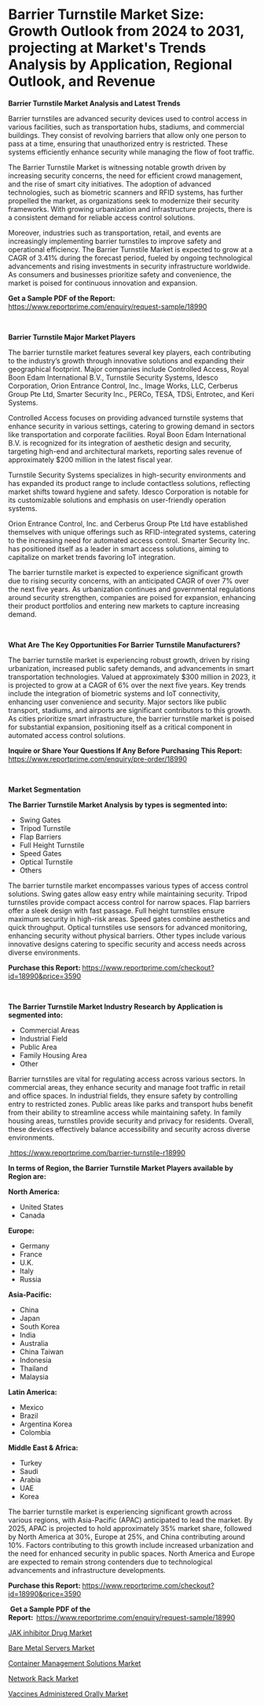 <p><h1>Barrier Turnstile Market Size: Growth Outlook from 2024 to 2031, projecting at Market's Trends Analysis by Application, Regional Outlook, and Revenue</h1></p><p><strong>Barrier Turnstile Market Analysis and Latest Trends</strong></p>
<p><p>Barrier turnstiles are advanced security devices used to control access in various facilities, such as transportation hubs, stadiums, and commercial buildings. They consist of revolving barriers that allow only one person to pass at a time, ensuring that unauthorized entry is restricted. These systems efficiently enhance security while managing the flow of foot traffic.</p><p>The Barrier Turnstile Market is witnessing notable growth driven by increasing security concerns, the need for efficient crowd management, and the rise of smart city initiatives. The adoption of advanced technologies, such as biometric scanners and RFID systems, has further propelled the market, as organizations seek to modernize their security frameworks. With growing urbanization and infrastructure projects, there is a consistent demand for reliable access control solutions.</p><p>Moreover, industries such as transportation, retail, and events are increasingly implementing barrier turnstiles to improve safety and operational efficiency. The Barrier Turnstile Market is expected to grow at a CAGR of 3.41% during the forecast period, fueled by ongoing technological advancements and rising investments in security infrastructure worldwide. As consumers and businesses prioritize safety and convenience, the market is poised for continuous innovation and expansion.</p></p>
<p><strong>Get a Sample PDF of the Report:&nbsp;</strong> <a href="https://www.reportprime.com/enquiry/request-sample/18990?utm_campaign=62&utm_medium=2&utm_source=Github&utm_content=ia&utm_term=22112024&utm_id=barrier-turnstile">https://www.reportprime.com/enquiry/request-sample/18990</a></p>
<p>&nbsp;</p>
<p><strong>Barrier Turnstile Major Market Players</strong></p>
<p><p>The barrier turnstile market features several key players, each contributing to the industry’s growth through innovative solutions and expanding their geographical footprint. Major companies include Controlled Access, Royal Boon Edam International B.V., Turnstile Security Systems, Idesco Corporation, Orion Entrance Control, Inc., Image Works, LLC, Cerberus Group Pte Ltd, Smarter Security Inc., PERCo, TESA, TDSi, Entrotec, and Keri Systems.</p><p>Controlled Access focuses on providing advanced turnstile systems that enhance security in various settings, catering to growing demand in sectors like transportation and corporate facilities. Royal Boon Edam International B.V. is recognized for its integration of aesthetic design and security, targeting high-end and architectural markets, reporting sales revenue of approximately $200 million in the latest fiscal year.</p><p>Turnstile Security Systems specializes in high-security environments and has expanded its product range to include contactless solutions, reflecting market shifts toward hygiene and safety. Idesco Corporation is notable for its customizable solutions and emphasis on user-friendly operation systems.</p><p>Orion Entrance Control, Inc. and Cerberus Group Pte Ltd have established themselves with unique offerings such as RFID-integrated systems, catering to the increasing need for automated access control. Smarter Security Inc. has positioned itself as a leader in smart access solutions, aiming to capitalize on market trends favoring IoT integration.</p><p>The barrier turnstile market is expected to experience significant growth due to rising security concerns, with an anticipated CAGR of over 7% over the next five years. As urbanization continues and governmental regulations around security strengthen, companies are poised for expansion, enhancing their product portfolios and entering new markets to capture increasing demand.</p></p>
<p>&nbsp;</p>
<p><strong>What Are The Key Opportunities For Barrier Turnstile Manufacturers?</strong></p>
<p><p>The barrier turnstile market is experiencing robust growth, driven by rising urbanization, increased public safety demands, and advancements in smart transportation technologies. Valued at approximately $300 million in 2023, it is projected to grow at a CAGR of 6% over the next five years. Key trends include the integration of biometric systems and IoT connectivity, enhancing user convenience and security. Major sectors like public transport, stadiums, and airports are significant contributors to this growth. As cities prioritize smart infrastructure, the barrier turnstile market is poised for substantial expansion, positioning itself as a critical component in automated access control solutions.</p></p>
<p><strong>Inquire or Share Your Questions If Any Before Purchasing This Report:</strong> <a href="https://www.reportprime.com/enquiry/pre-order/18990?utm_campaign=62&utm_medium=2&utm_source=Github&utm_content=ia&utm_term=22112024&utm_id=barrier-turnstile">https://www.reportprime.com/enquiry/pre-order/18990</a></p>
<p>&nbsp;</p>
<p><strong>Market Segmentation</strong></p>
<p><strong>The Barrier Turnstile Market Analysis by types is segmented into:</strong></p>
<p><ul><li>Swing Gates</li><li>Tripod Turnstile</li><li>Flap Barriers</li><li>Full Height Turnstile</li><li>Speed Gates</li><li>Optical Turnstile</li><li>Others</li></ul></p>
<p><p>The barrier turnstile market encompasses various types of access control solutions. Swing gates allow easy entry while maintaining security. Tripod turnstiles provide compact access control for narrow spaces. Flap barriers offer a sleek design with fast passage. Full height turnstiles ensure maximum security in high-risk areas. Speed gates combine aesthetics and quick throughput. Optical turnstiles use sensors for advanced monitoring, enhancing security without physical barriers. Other types include various innovative designs catering to specific security and access needs across diverse environments.</p></p>
<p><strong>Purchase this Report:&nbsp;</strong><a href="https://www.reportprime.com/checkout?id=18990&price=3590&utm_campaign=62&utm_medium=2&utm_source=Github&utm_content=ia&utm_term=22112024&utm_id=barrier-turnstile">https://www.reportprime.com/checkout?id=18990&price=3590</a></p>
<p>&nbsp;</p>
<p><strong>The Barrier Turnstile Market Industry Research by Application is segmented into:</strong></p>
<p><ul><li>Commercial Areas</li><li>Industrial Field</li><li>Public Area</li><li>Family Housing Area</li><li>Other</li></ul></p>
<p><p>Barrier turnstiles are vital for regulating access across various sectors. In commercial areas, they enhance security and manage foot traffic in retail and office spaces. In industrial fields, they ensure safety by controlling entry to restricted zones. Public areas like parks and transport hubs benefit from their ability to streamline access while maintaining safety. In family housing areas, turnstiles provide security and privacy for residents. Overall, these devices effectively balance accessibility and security across diverse environments.</p></p>
<p><a href="https://www.reportprime.com/barrier-turnstile-r18990?utm_campaign=62&utm_medium=2&utm_source=Github&utm_content=ia&utm_term=22112024&utm_id=barrier-turnstile">&nbsp;https://www.reportprime.com/barrier-turnstile-r18990</a></p>
<p><strong>In terms of Region, the Barrier Turnstile Market Players available by Region are:</strong></p>
<p>
    <p> <strong> North America: </strong>
        <ul>
            <li>United States</li>
            <li>Canada</li>
        </ul>
        </p> 
    <p> <strong> Europe: </strong>
        <ul>
            <li>Germany</li>
            <li>France</li>
            <li>U.K.</li>
            <li>Italy</li>
            <li>Russia</li>
        </ul>
        </p> 
    <p> <strong> Asia-Pacific: </strong>
        <ul>
            <li>China</li>
            <li>Japan</li>
            <li>South Korea</li>
            <li>India</li>
            <li>Australia</li>
            <li>China Taiwan</li>
            <li>Indonesia</li>
            <li>Thailand</li>
            <li>Malaysia</li>
        </ul>
        </p> 
    <p> <strong> Latin America: </strong>
        <ul>
            <li>Mexico</li>
            <li>Brazil</li>
            <li>Argentina Korea</li>
            <li>Colombia</li>
        </ul>
        </p> 
    <p> <strong> Middle East & Africa: </strong>
        <ul>
            <li>Turkey</li>
            <li>Saudi</li>
            <li>Arabia</li>
            <li>UAE</li>
            <li>Korea</li>
        </ul>
    </p>
    </p>
<p><p>The barrier turnstile market is experiencing significant growth across various regions, with Asia-Pacific (APAC) anticipated to lead the market. By 2025, APAC is projected to hold approximately 35% market share, followed by North America at 30%, Europe at 25%, and China contributing around 10%. Factors contributing to this growth include increased urbanization and the need for enhanced security in public spaces. North America and Europe are expected to remain strong contenders due to technological advancements and infrastructure developments.</p></p>
<p><strong>Purchase this Report: </strong><a href="https://www.reportprime.com/checkout?id=18990&price=3590&utm_campaign=62&utm_medium=2&utm_source=Github&utm_content=ia&utm_term=22112024&utm_id=barrier-turnstile">https://www.reportprime.com/checkout?id=18990&price=3590</a></p>
<p>&nbsp;<strong>Get a Sample PDF of the Report:&nbsp;&nbsp;</strong><a href="https://www.reportprime.com/enquiry/request-sample/18990?utm_campaign=62&utm_medium=2&utm_source=Github&utm_content=ia&utm_term=22112024&utm_id=barrier-turnstile">https://www.reportprime.com/enquiry/request-sample/18990</a></p>
<p><strong></strong></p>
<p><p><a href="https://issuu.com/reportprime-2/docs/jak-inhibitor-drug-market-size-2030_a7694b32136245?utm_campaign=62&utm_medium=2&utm_source=Github&utm_content=ia&utm_term=22112024&utm_id=barrier-turnstile">JAK inhibitor Drug Market</a></p><p><a href="https://www.linkedin.com/pulse/north-americas-bare-metal-servers-market-size-share-trends-4s1de?utm_campaign=62&utm_medium=2&utm_source=Github&utm_content=ia&utm_term=22112024&utm_id=barrier-turnstile">Bare Metal Servers Market</a></p><p><a href="https://www.linkedin.com/pulse/container-management-solutions-market-growth-outlook-from-v4xhe?utm_campaign=62&utm_medium=2&utm_source=Github&utm_content=ia&utm_term=22112024&utm_id=barrier-turnstile">Container Management Solutions Market</a></p><p><a href="https://github.com/SanjidaMahmud54/Market-Research-Report-List-1/blob/main/network-rack-market.md?utm_campaign=62&utm_medium=2&utm_source=Github&utm_content=ia&utm_term=22112024&utm_id=barrier-turnstile">Network Rack Market</a></p><p><a href="https://issuu.com/reportprime-2/docs/vaccines-administered-orally-market_b8cbcb9489a018?utm_campaign=62&utm_medium=2&utm_source=Github&utm_content=ia&utm_term=22112024&utm_id=barrier-turnstile">Vaccines Administered Orally Market</a></p></p>